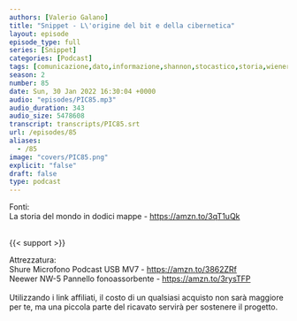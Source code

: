 ```yaml
---
authors: [Valerio Galano]
title: "Snippet - L\'origine del bit e della cibernetica"
layout: episode
episode_type: full
series: [Snippet]
categories: [Podcast]
tags: [comunicazione,dato,informazione,shannon,stocastico,storia,wiener]
season: 2
number: 85
date: Sun, 30 Jan 2022 16:30:04 +0000
audio: "episodes/PIC85.mp3"
audio_duration: 343
audio_size: 5478608
transcript: transcripts/PIC85.srt
url: /episodes/85
aliases: 
  - /85
image: "covers/PIC85.png"
explicit: "false"
draft: false
type: podcast
---
```

Fonti: <br />
La storia del mondo in dodici mappe - <a href="https://amzn.to/3qT1uQk" rel="noopener">https://amzn.to/3qT1uQk</a> <br />
<br />


{{< support >}}

Attrezzatura:<br />
Shure Microfono Podcast USB MV7 - <a href="https://amzn.to/3862ZRf" rel="noopener">https://amzn.to/3862ZRf</a> <br />
Neewer NW-5 Pannello fonoassorbente - <a href="https://amzn.to/3rysTFP" rel="noopener">https://amzn.to/3rysTFP</a> <br />
<br />
Utilizzando i link affiliati, il costo di un qualsiasi acquisto non sarà maggiore per te, ma una piccola parte del ricavato servirà per sostenere il progetto.<br />
<br />






